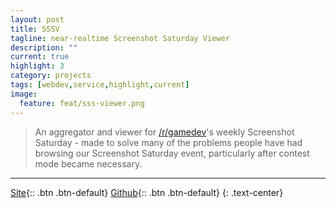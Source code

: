 ```yaml
---
layout: post
title: SSSV
tagline: near-realtime Screenshot Saturday Viewer
description: ""
current: true
highlight: 3
category: projects
tags: [webdev,service,highlight,current]
image:
  feature: feat/sss-viewer.png
---
```


> An aggregator and viewer for [/r/gamedev](http://reddit.com/r/gamedev)'s weekly Screenshot Saturday - made to solve many of the problems people have had browsing our Screenshot Saturday event, particularly after contest mode became necessary.


---
[Site](http://sss.lemtzas.com){:: .btn .btn-default}
[Github](https://github.com/lemtzas/r-gamedev-screenshot-saturday){:: .btn .btn-default}
{: .text-center}

